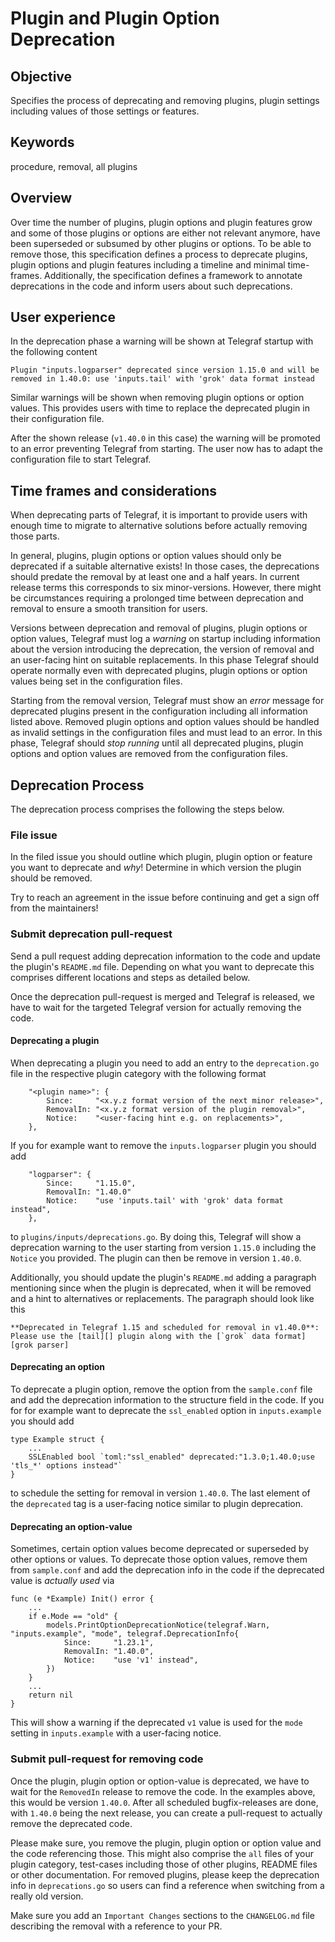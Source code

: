 # Plugin and Plugin Option Deprecation

## Objective

Specifies the process of deprecating and removing plugins, plugin settings
including values of those settings or features.

## Keywords

procedure, removal, all plugins

## Overview

Over time the number of plugins, plugin options and plugin features grow and
some of those plugins or options are either not relevant anymore, have been
superseded or subsumed by other plugins or options. To be able to remove those,
this specification defines a process to deprecate plugins, plugin options and
plugin features including a timeline and minimal time-frames. Additionally, the
specification defines a framework to annotate deprecations in the code and
inform users about such deprecations.

## User experience

In the deprecation phase a warning will be shown at Telegraf startup with the
following content

```text
Plugin "inputs.logparser" deprecated since version 1.15.0 and will be removed in 1.40.0: use 'inputs.tail' with 'grok' data format instead
```

Similar warnings will be shown when removing plugin options or option values.
This provides users with time to replace the deprecated plugin in their
configuration file.

After the shown release (`v1.40.0` in this case) the warning will be promoted
to an error preventing Telegraf from starting. The user now has to adapt the
configuration file to start Telegraf.

## Time frames and considerations

When deprecating parts of Telegraf, it is important to provide users with enough
time to migrate to alternative solutions before actually removing those parts.

In general, plugins, plugin options or option values should only be deprecated
if a suitable alternative exists! In those cases, the deprecations should
predate the removal by at least one and a half years. In current release terms
this corresponds to six minor-versions. However, there might be circumstances
requiring a prolonged time between deprecation and removal to ensure a smooth
transition for users.

Versions between deprecation and removal of plugins, plugin options or option
values, Telegraf must log a *warning* on startup including information about
the version introducing the deprecation, the version of removal and an
user-facing hint on suitable replacements. In this phase Telegraf should
operate normally even with deprecated plugins, plugin options or option values
being set in the configuration files.

Starting from the removal version, Telegraf must show an *error* message for
deprecated plugins present in the configuration including all information listed
above. Removed plugin options and option values should be handled as invalid
settings in the configuration files and must lead to an error. In this phase,
Telegraf should *stop running* until all deprecated plugins, plugin options and
option values are removed from the configuration files.

## Deprecation Process

The deprecation process comprises the following the steps below.

### File issue

In the filed issue you should outline which plugin, plugin option or feature
you want to deprecate and *why*! Determine in which version the plugin should
be removed.

Try to reach an agreement in the issue before continuing and get a sign off
from the maintainers!

### Submit deprecation pull-request

Send a pull request adding deprecation information to the code and update the
plugin's `README.md` file. Depending on what you want to deprecate this
comprises different locations and steps as detailed below.

Once the deprecation pull-request is merged and Telegraf is released, we have
to wait for the targeted Telegraf version for actually removing the code.

#### Deprecating a plugin

When deprecating a plugin you need to add an entry to the `deprecation.go` file
in the respective plugin category with the following format

```golang
    "<plugin name>": {
        Since:     "<x.y.z format version of the next minor release>",
        RemovalIn: "<x.y.z format version of the plugin removal>",
        Notice:    "<user-facing hint e.g. on replacements>",
    },
```

If you for example want to remove the `inputs.logparser` plugin you should add

```golang
    "logparser": {
        Since:     "1.15.0",
        RemovalIn: "1.40.0"
        Notice:    "use 'inputs.tail' with 'grok' data format instead",
    },
```

to `plugins/inputs/deprecations.go`. By doing this, Telegraf will show a
deprecation warning to the user starting from version `1.15.0` including the
`Notice` you provided. The plugin can then be remove in version `1.40.0`.

Additionally, you should update the plugin's `README.md` adding a paragraph
mentioning since when the plugin is deprecated, when it will be removed and a
hint to alternatives or replacements. The paragraph should look like this

```text
**Deprecated in Telegraf 1.15 and scheduled for removal in v1.40.0**:
Please use the [tail][] plugin along with the [`grok` data format][grok parser]
```

#### Deprecating an option

To deprecate a plugin option, remove the option from the `sample.conf` file and
add the deprecation information to the structure field in the code. If you for
for example want to deprecate the `ssl_enabled` option in `inputs.example` you
should add

```golang
type Example struct {
    ...
    SSLEnabled bool `toml:"ssl_enabled" deprecated:"1.3.0;1.40.0;use 'tls_*' options instead"`
}
```

to schedule the setting for removal in version `1.40.0`. The last element of
the `deprecated` tag is a user-facing notice similar to plugin deprecation.

#### Deprecating an option-value

Sometimes, certain option values become deprecated or superseded by other
options or values. To deprecate those option values, remove them from
`sample.conf` and add the deprecation info in the code if the deprecated value
is *actually used* via

```golang
func (e *Example) Init() error {
    ...
    if e.Mode == "old" {
        models.PrintOptionDeprecationNotice(telegraf.Warn, "inputs.example", "mode", telegraf.DeprecationInfo{
            Since:     "1.23.1",
            RemovalIn: "1.40.0",
            Notice:    "use 'v1' instead",
        })
    }
    ...
    return nil
}
```

This will show a warning if the deprecated `v1` value is used for the `mode`
setting in `inputs.example` with a user-facing notice.

### Submit pull-request for removing code

Once the plugin, plugin option or option-value is deprecated, we have to wait
for the `RemovedIn` release to remove the code. In the examples above, this
would be version `1.40.0`. After all scheduled bugfix-releases are done, with
`1.40.0` being the next release, you can create a pull-request to actually
remove the deprecated code.

Please make sure, you remove the plugin, plugin option or option value and the
code referencing those. This might also comprise the `all` files of your plugin
category, test-cases including those of other plugins, README files or other
documentation. For removed plugins, please keep the deprecation info in
`deprecations.go` so users can find a reference when switching from a really
old version.

Make sure you add an `Important Changes` sections to the `CHANGELOG.md` file
describing the removal with a reference to your PR.
